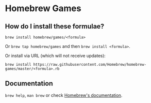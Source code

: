 # Homebrew Games
## How do I install these formulae?
`brew install homebrew/games/<formula>`

Or `brew tap homebrew/games` and then `brew install <formula>`.

Or install via URL (which will not receive updates):

```
brew install https://raw.githubusercontent.com/Homebrew/homebrew-games/master/<formula>.rb
```

## Documentation
`brew help`, `man brew` or check [Homebrew's documentation](https://github.com/Homebrew/homebrew/tree/master/share/doc/homebrew#readme).
